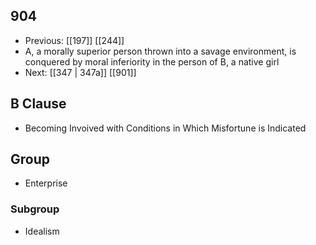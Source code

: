 ## 904
- Previous: [[197]] [[244]] 
- A, a morally superior person thrown into a savage environment, is conquered by moral inferiority in the person of B, a native girl
- Next: [[347 | 347a]] [[901]] 

## B Clause
- Becoming Invoived with Conditions in Which Misfortune is Indicated

## Group
- Enterprise

### Subgroup
- Idealism

